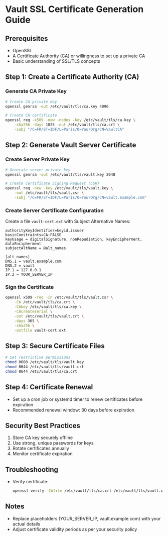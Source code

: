 # Vault SSL Certificate Generation Guide

## Prerequisites
- OpenSSL
- A Certificate Authority (CA) or willingness to set up a private CA
- Basic understanding of SSL/TLS concepts

## Step 1: Create a Certificate Authority (CA)

### Generate CA Private Key
```bash
# Create CA private key
openssl genrsa -out /etc/vault/tls/ca.key 4096

# Create CA certificate
openssl req -x509 -new -nodes -key /etc/vault/tls/ca.key \
    -sha256 -days 1825 -out /etc/vault/tls/ca.crt \
    -subj "/C=FR/ST=IDF/L=Paris/O=YourOrg/CN=VaultCA"
```

## Step 2: Generate Vault Server Certificate

### Create Server Private Key
```bash
# Generate server private key
openssl genrsa -out /etc/vault/tls/vault.key 2048

# Create Certificate Signing Request (CSR)
openssl req -new -key /etc/vault/tls/vault.key \
    -out /etc/vault/tls/vault.csr \
    -subj "/C=FR/ST=IDF/L=Paris/O=YourOrg/CN=vault.example.com"
```

### Create Server Certificate Configuration
Create a file `vault-cert.ext` with Subject Alternative Names:
```
authorityKeyIdentifier=keyid,issuer
basicConstraints=CA:FALSE
keyUsage = digitalSignature, nonRepudiation, keyEncipherment, dataEncipherment
subjectAltName = @alt_names

[alt_names]
DNS.1 = vault.example.com
DNS.2 = vault
IP.1 = 127.0.0.1
IP.2 = YOUR_SERVER_IP
```

### Sign the Certificate
```bash
openssl x509 -req -in /etc/vault/tls/vault.csr \
    -CA /etc/vault/tls/ca.crt \
    -CAkey /etc/vault/tls/ca.key \
    -CAcreateserial \
    -out /etc/vault/tls/vault.crt \
    -days 365 \
    -sha256 \
    -extfile vault-cert.ext
```

## Step 3: Secure Certificate Files
```bash
# Set restrictive permissions
chmod 0600 /etc/vault/tls/vault.key
chmod 0644 /etc/vault/tls/vault.crt
chmod 0644 /etc/vault/tls/ca.crt
```

## Step 4: Certificate Renewal
- Set up a cron job or systemd timer to renew certificates before expiration
- Recommended renewal window: 30 days before expiration

## Security Best Practices
1. Store CA key securely offline
2. Use strong, unique passwords for keys
3. Rotate certificates annually
4. Monitor certificate expiration

## Troubleshooting
- Verify certificate: 
  ```bash
  openssl verify -CAfile /etc/vault/tls/ca.crt /etc/vault/tls/vault.crt
  ```

## Notes
- Replace placeholders (YOUR_SERVER_IP, vault.example.com) with your actual details
- Adjust certificate validity periods as per your security policy